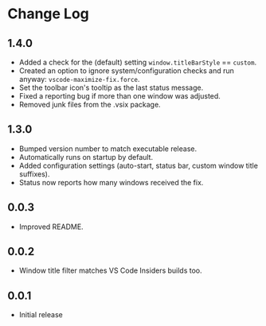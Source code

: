 # Change Log

## 1.4.0

- Added a check for the (default) setting `window.titleBarStyle` == `custom`.
- Created an option to ignore system/configuration checks and run anyway: `vscode-maximize-fix.force`.
- Set the toolbar icon's tooltip as the last status message.
- Fixed a reporting bug if more than one window was adjusted.
- Removed junk files from the .vsix package.

## 1.3.0

- Bumped version number to match executable release.
- Automatically runs on startup by default.
- Added configuration settings (auto-start, status bar, custom window title suffixes).
- Status now reports how many windows received the fix.

## 0.0.3

- Improved README.

## 0.0.2

- Window title filter matches VS Code Insiders builds too.

## 0.0.1

- Initial release
